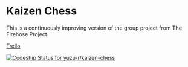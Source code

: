 # Kaizen Chess


This is a continuously improving version of the group project from The Firehose Project.

[Trello](https://trello.com/b/6VsvW8ej/kaizen-chess)

[ ![Codeship Status for yuzu-r/kaizen-chess](https://codeship.com/projects/c451ecb0-35a3-0134-2e43-5afc2e42dc0b/status?branch=master)](https://codeship.com/projects/165323)
